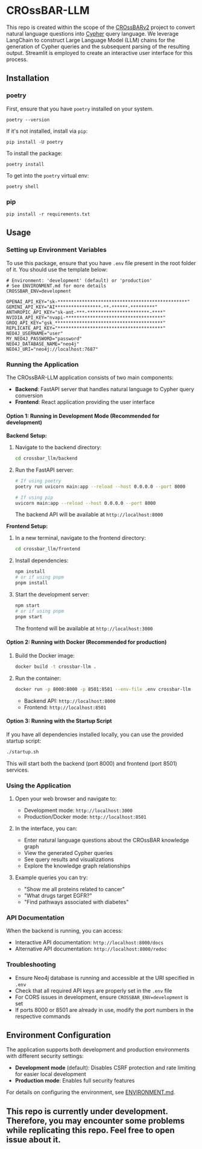 # CROssBAR-LLM

This repo is created within the scope of the [CROssBARv2](https://github.com/HUBioDataLab/CROssBARv2) project to convert natural language questions into [Cypher](https://en.wikipedia.org/wiki/Cypher_(query_language)) query language. We leverage LangChain to construct Large Language Model (LLM) chains for the generation of Cypher queries and the subsequent parsing of the resulting output. Streamlit is employed to create an interactive user interface for this process.

## Installation

### poetry

First, ensure that you have `poetry` installed on your system.

```prompt
poetry --version
```

If it's not installed, install via `pip`:

```prompt
pip install -U poetry
```

To install the package:

```prompt
poetry install
```

To get into the `poetry` virtual env:

```prompt
poetry shell
```

### pip

```prompt
pip install -r requirements.txt
```

## Usage

### Setting up Environment Variables

To use this package, ensure that you have `.env` file present in the root folder of it. You should use the template below:

```env
# Environment: 'development' (default) or 'production'
# See ENVIRONMENT.md for more details
CROSSBAR_ENV=development

OPENAI_API_KEY="sk-************************************************"
GEMINI_API_KEY="AI*****************-**-******-*********"
ANTHROPIC_API_KEY="sk-ant-***-***********************-****"
NVIDIA_API_KEY="nvapi-************************************"
GROQ_API_KEY="gsk_****************************************"
REPLICATE_API_KEY="***************************************"
NEO4J_USERNAME="user"
MY_NEO4J_PASSWORD="password"
NEO4J_DATABASE_NAME="neo4j"
NEO4J_URI="neo4j://localhost:7687"
```

### Running the Application

The CROssBAR-LLM application consists of two main components:
- **Backend**: FastAPI server that handles natural language to Cypher query conversion
- **Frontend**: React application providing the user interface

#### Option 1: Running in Development Mode (Recommended for development)

**Backend Setup:**

1. Navigate to the backend directory:
   ```bash
   cd crossbar_llm/backend
   ```

2. Run the FastAPI server:
   ```bash
   # If using poetry
   poetry run uvicorn main:app --reload --host 0.0.0.0 --port 8000

   # If using pip
   uvicorn main:app --reload --host 0.0.0.0 --port 8000
   ```

   The backend API will be available at `http://localhost:8000`

**Frontend Setup:**

1. In a new terminal, navigate to the frontend directory:
   ```bash
   cd crossbar_llm/frontend
   ```

2. Install dependencies:
   ```bash
   npm install
   # or if using pnpm
   pnpm install
   ```

3. Start the development server:
   ```bash
   npm start
   # or if using pnpm
   pnpm start
   ```

   The frontend will be available at `http://localhost:3000`

#### Option 2: Running with Docker (Recommended for production)

1. Build the Docker image:
   ```bash
   docker build -t crossbar-llm .
   ```

2. Run the container:
   ```bash
   docker run -p 8000:8000 -p 8501:8501 --env-file .env crossbar-llm
   ```

   - Backend API: `http://localhost:8000`
   - Frontend: `http://localhost:8501`

#### Option 3: Running with the Startup Script

If you have all dependencies installed locally, you can use the provided startup script:

```bash
./startup.sh
```

This will start both the backend (port 8000) and frontend (port 8501) services.

### Using the Application

1. Open your web browser and navigate to:
   - Development mode: `http://localhost:3000`
   - Production/Docker mode: `http://localhost:8501`

2. In the interface, you can:
   - Enter natural language questions about the CROssBAR knowledge graph
   - View the generated Cypher queries
   - See query results and visualizations
   - Explore the knowledge graph relationships

3. Example queries you can try:
   - "Show me all proteins related to cancer"
   - "What drugs target EGFR?"
   - "Find pathways associated with diabetes"

### API Documentation

When the backend is running, you can access:
- Interactive API documentation: `http://localhost:8000/docs`
- Alternative API documentation: `http://localhost:8000/redoc`

### Troubleshooting

- Ensure Neo4j database is running and accessible at the URI specified in `.env`
- Check that all required API keys are properly set in the `.env` file
- For CORS issues in development, ensure `CROSSBAR_ENV=development` is set
- If ports 8000 or 8501 are already in use, modify the port numbers in the respective commands

## Environment Configuration

The application supports both development and production environments with different security settings:

- **Development mode** (default): Disables CSRF protection and rate limiting for easier local development
- **Production mode**: Enables full security features

For details on configuring the environment, see [ENVIRONMENT.md](ENVIRONMENT.md).

## This repo is currently under development. Therefore, you may encounter some problems while replicating this repo. Feel free to open issue about it.
